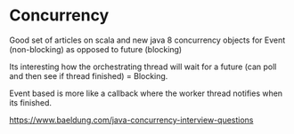 # Concurrency

Good set of articles on scala and new java 8 concurrency objects for Event (non-blocking) as opposed to future (blocking)

Its interesting how the orchestrating thread will wait for a future (can poll and then see if thread finished) = Blocking.

Event based is more like a callback where the worker thread notifies when its finished.

https://www.baeldung.com/java-concurrency-interview-questions
